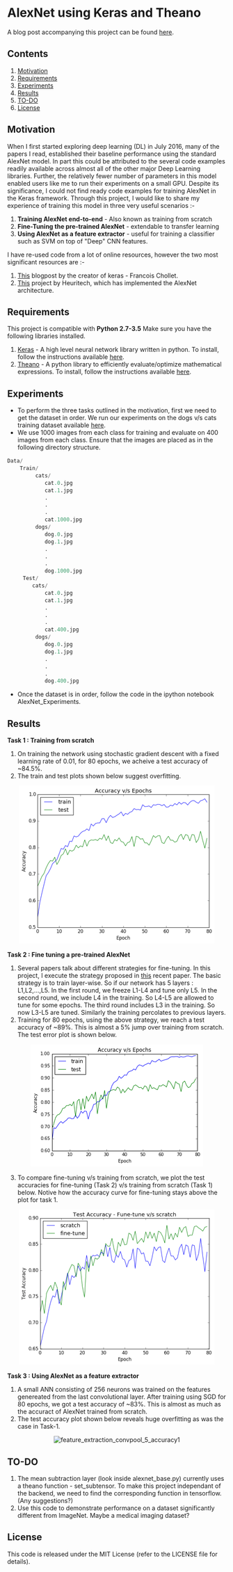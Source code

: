 # AlexNet using Keras and Theano
A blog post accompanying this project can be found [here](https://rahulduggal2608.wordpress.com/2017/04/02/alexnet-in-keras/).

## Contents
1. [Motivation](#Motivation)
2. [Requirements](#Requirements)
3. [Experiments](#Experiments)
4. [Results](#Results)
5. [TO-DO](#TO-DO)
8. [License](#license)

## Motivation
When I first started exploring deep learning (DL) in July 2016, many of the papers I read, established their baseline performance using the standard AlexNet model. In part this could be attributed to the several code examples readily available across almost all of the other major Deep Learning libraries. Further, the relatively fewer number of parameters in this model enabled users like me to run their experiments on a small GPU. Despite its significance, I could not find ready code examples for training AlexNet in the Keras framework. Through this project, I would like to share my experience of training this model in three very useful scenarios :-

1. **Training AlexNet end-to-end** - Also known as training from scratch
2. **Fine-Tuning the pre-trained AlexNet** - extendable to transfer learning
3. **Using AlexNet as a feature extractor** - useful for training a classifier such as SVM on top of "Deep" CNN features.

I have re-used code from a lot of online resources, however the two most significant resources are :-
1. [This](https://blog.keras.io/building-powerful-image-classification-models-using-very-little-data.html) blogpost by the creator of keras - Francois Chollet.
2. [This](https://github.com/heuritech/convnets-keras) project by Heuritech, which has implemented the AlexNet architecture.

## Requirements
This project is compatible with **Python 2.7-3.5**
Make sure you have the following libraries installed.
1. [Keras](https://keras.io) - A high level neural network library written in python. To install, follow the instructions available [here](https://keras.io/#installation).
2. [Theano](http://deeplearning.net/software/theano/introduction.html) - A python library to efficiently evaluate/optimize mathematical expressions. To install, follow the instructions available [here](http://deeplearning.net/software/theano/install.html).

## Experiments
- To perform the three tasks outlined in the motivation, first we need to get the dataset in order. We run our experiments on the dogs v/s cats training dataset available [here](https://www.kaggle.com/c/dogs-vs-cats/data).
- We use 1000 images from each class for training and evaluate on 400 images from each class. Ensure that the images are placed as in the following directory structure.
```python
Data/
    Train/
         cats/
            cat.0.jpg
            cat.1.jpg
            .
            .
            .
            cat.1000.jpg
         dogs/
            dog.0.jpg
            dog.1.jpg
            .
            .
            .
            dog.1000.jpg
     Test/
        cats/
            cat.0.jpg
            cat.1.jpg
            .
            .
            .
            cat.400.jpg
         dogs/
            dog.0.jpg
            dog.1.jpg
            .
            .
            .
            dog.400.jpg
```
- Once the dataset is in order, follow the code in the ipython notebook AlexNet_Experiments.

## Results
**Task 1 : Training from scratch**
1. On training the network using stochastic gradient descent with a fixed learning rate of 0.01, for 80 epochs, we acheive a test accuracy of ~84.5%.
2. The train and test plots shown below suggest overfitting.
<p align="center">
  <img src="Plots/accuracy_scratch.png" alt="accuracy_scratch"/>
</p>

**Task 2 : Fine tuning a pre-trained AlexNet**
1. Several papers talk about different strategies for fine-tuning. In this project, I execute the strategy proposed in [this](http://ieeexplore.ieee.org/abstract/document/7426826/) recent paper. The basic strategy is to train layer-wise. So if our network has 5 layers : L1,L2,...,L5. In the first round, we freeze L1-L4 and tune only L5. In the second round, we include L4 in the training. So L4-L5 are allowed to tune for some epochs. The third round includes L3 in the training. So now L3-L5 are tuned. Similarly the training percolates to previous layers. 
2. Training for 80 epochs, using the above strategy, we reach a test accuracy of ~89%. This is almost a 5% jump over training from scratch. The test error plot is shown below.
<p align="center">
  <img src="Plots/accuracy_finetune.png" alt="accuracy_finetune"/>
</p>

3. To compare fine-tuning v/s training from scratch, we plot the test accuracies for fine-tuning (Task 2) v/s training from scratch (Task 1) below. Notive how the accuracy curve for fine-tuning stays above the plot for task 1.
<p align="center">
  <img src="Plots/finetune_vs_scratch_accuracy1.png" alt="finetune_vs_scratch_accuracy1"/>
</p>

**Task 3 : Using AlexNet as a feature extractor**
1. A small ANN consisting of 256 neurons was trained on the features genereated from the last convolutional layer. After training using SGD for 80 epochs, we got a test accuracy of ~83%. This is almost as much as the accuract of AlexNet trained from scratch.
2. The test accuracy plot shown below reveals huge overfitting as was the case in Task-1.
<p align="center">
  <img src="feature_extraction_convpool_5_accuracy1.png" alt="feature_extraction_convpool_5_accuracy1"/>
</p>

## TO-DO
1. The mean subtraction layer (look inside alexnet_base.py) currently uses a theano function - set_subtensor. To make this project independant of the backend, we need to find the corresponding function in tensorflow. (Any suggestions?)
2. Use this code to demonstrate performance on a dataset significantly different from ImageNet. Maybe a medical imaging dataset?

## License
This code is released under the MIT License (refer to the LICENSE file for details).



